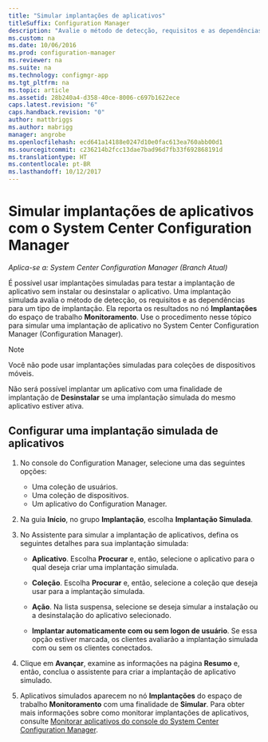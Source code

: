 ```yaml
---
title: "Simular implantações de aplicativos"
titleSuffix: Configuration Manager
description: "Avalie o método de detecção, requisitos e as dependências para um tipo de implantação sem instalar o aplicativo."
ms.custom: na
ms.date: 10/06/2016
ms.prod: configuration-manager
ms.reviewer: na
ms.suite: na
ms.technology: configmgr-app
ms.tgt_pltfrm: na
ms.topic: article
ms.assetid: 28b240a4-d358-40ce-8006-c697b1622ece
caps.latest.revision: "6"
caps.handback.revision: "0"
author: mattbriggs
ms.author: mabrigg
manager: angrobe
ms.openlocfilehash: ecd641a14188e0247d10e0fac613ea760abb00d1
ms.sourcegitcommit: c236214b2fcc13dae7bad96d7fb33f692868191d
ms.translationtype: HT
ms.contentlocale: pt-BR
ms.lasthandoff: 10/12/2017
---
```

# <a name="simulate-application-deployments-with-system-center-configuration-manager"></a>Simular implantações de aplicativos com o System Center Configuration Manager

*Aplica-se a: System Center Configuration Manager (Branch Atual)*

É possível usar implantações simuladas para testar a implantação de aplicativo sem instalar ou desinstalar o aplicativo. Uma implantação simulada avalia o método de detecção, os requisitos e as dependências para um tipo de implantação. Ela reporta os resultados no nó **Implantações** do espaço de trabalho **Monitoramento**. Use o procedimento nesse tópico para simular uma implantação de aplicativo no System Center Configuration Manager (Configuration Manager).  

> [!NOTE]  
> Você não pode usar implantações simuladas para coleções de dispositivos móveis.  
>   
> Não será possível implantar um aplicativo com uma finalidade de implantação de **Desinstalar** se uma implantação simulada do mesmo aplicativo estiver ativa.  

## <a name="configure-a-simulated-application-deployment"></a>Configurar uma implantação simulada de aplicativos

1.  No console do Configuration Manager, selecione uma das seguintes opções:  
    -   Uma coleção de usuários.  
    -   Uma coleção de dispositivos.  
    -   Um aplicativo do Configuration Manager.  

2.  Na guia **Início**, no grupo **Implantação**, escolha **Implantação Simulada**.  

3.  No Assistente para simular a implantação de aplicativos, defina os seguintes detalhes para sua implantação simulada:  

    -   **Aplicativo**. Escolha **Procurar** e, então, selecione o aplicativo para o qual deseja criar uma implantação simulada.  

    -   **Coleção**. Escolha **Procurar** e, então, selecione a coleção que deseja usar para a implantação simulada.  

    -   **Ação**. Na lista suspensa, selecione se deseja simular a instalação ou a desinstalação do aplicativo selecionado.  

    -   **Implantar automaticamente com ou sem logon de usuário**. Se essa opção estiver marcada, os clientes avaliarão a implantação simulada com ou sem os clientes conectados.  

4.  Clique em **Avançar**, examine as informações na página **Resumo** e, então, conclua o assistente para criar a implantação de aplicativo simulado.  

5.  Aplicativos simulados aparecem no nó **Implantações** do espaço de trabalho **Monitoramento** com uma finalidade de **Simular**. Para obter mais informações sobre como monitorar implantações de aplicativos, consulte [Monitorar aplicativos do console do System Center Configuration Manager](../../apps/deploy-use/monitor-applications-from-the-console.md).  
